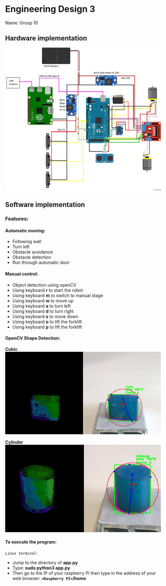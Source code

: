# Engineering Design 3

Name: Group 10
## Hardware implementation

![alt text](https://github.com/phu0n9/Design-3/blob/master/image.png?raw=true)


## Software implementation

### Features:

#### Automatic moving: 
* Following wall
* Turn left
* Obstacle avoidance
* Obstacle detection
* Run through automatic door


#### Manual control:
* Object detection using openCV
* Using keyboard **r** to start the robot
* Using keyboard **m** to switch to manual stage
* Using keyboard **w** to move up
* Using keyboard **a** to turn left
* Using keyboard **d** to turn right
* Using keyboard **s** to move down
* Using keyboard **o** to lift the forklift
* Using keyboard **p** to lift the forklift

#### OpenCV Shape Detection:
**Cubic**
![alt text](https://github.com/phu0n9/Design-3/blob/master/cubic.png?raw=true)



**Cylinder**
![alt text](https://github.com/phu0n9/Design-3/blob/master/cylinder.png?raw=true)



#### To execute the program:

*```Linux terminal```*:
* Jump to the directory of **app.py**
* Type: **sudo python3 app.py**
* Then go to the IP of your raspberry Pi then type in the address of your web browser: **```<Raspberry PI>```/home**




